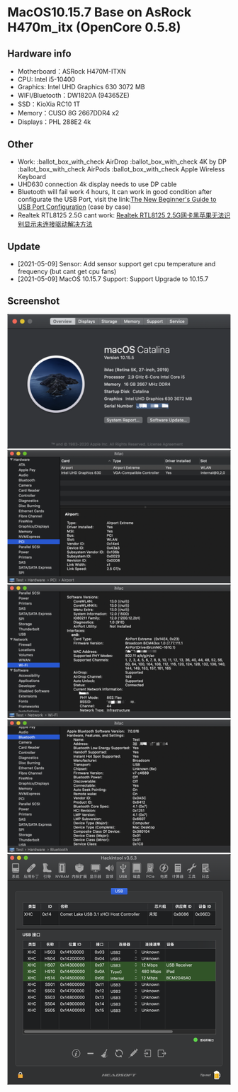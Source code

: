 # MacOS10.15.7 Base on AsRock H470m_itx (OpenCore 0.5.8)

## Hardware info

- Motherboard：ASRock H470M-ITXN
- CPU: Intel i5-10400
- Graphics: Intel UHD Graphics 630 3072 MB
- WIFI/Bluetooth：DW1820A (94365ZE)
- SSD：KioXia RC10 1T
- Memory：CUSO 8G 2667DDR4 x2
- Displays：PHL 288E2 4k

## Other

- Work: :ballot_box_with_check AirDrop :ballot_box_with_check 4K by DP :ballot_box_with_check AirPods :ballot_box_with_check Apple Wireless Keyboard
- UHD630 connection 4k display needs to use DP cable
- Bluetooth will fail work 4 hours, It can work in good condition after configurate the USB Port, visit the link:[The New Beginner's Guide to USB Port Configuration](https://www.tonymacx86.com/threads/the-new-beginners-guide-to-usb-port-configuration.286553/)   (case by case)
- Realtek RTL8125 2.5G cant work: [Realtek RTL8125 2.5G网卡黑苹果无法识别显示未连接驱动解决方法](http://k61.org/d6113fd5.html?ivk_sa=1024320u)

## Update

- [2021-05-09] Sensor: Add sensor support get cpu temperature and frequency (but cant get cpu fans)
- [2021-05-09] MacOS 10.15.7 Support: Support Upgrade to 10.15.7

## Screenshot

![screenshot_info](./screenshot/screenshot_info.png)
![screenshot_pci_lists](./screenshot/screenshot_pci_lists.png)
![screenshot_wifi](./screenshot/screenshot_wifi.png)
![screenshot_bluetooth](./screenshot/screenshot_bluetooth.png)
![screenshot_wifi](./screenshot/screenshot_usbport.png)


